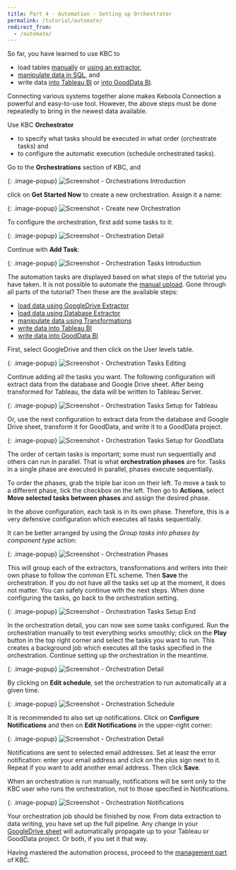 ```yaml
---
title: Part 4 - Automation - Setting up Orchestrator
permalink: /tutorial/automate/
redirect_from:
  - /automate/
---
```


So far, you have learned to use KBC to

- load tables [manually](/tutorial/load/) or [using an extractor](/tutorial/load/database/), 
- [manipulate data in SQL](/tutorial/manipulate/), and
- write data [into Tableau BI](/tutorial/write/) or [into GoodData BI](/tutorial/write/gooddata/).
 
Connecting various systems together alone makes Keboola Connection a powerful and easy-to-use tool. 
However, the above steps must be done repeatedly to bring in the newest data available. 

Use KBC **Orchestrator**  

- to specify what tasks should be executed in what order (orchestrate tasks) and
- to configure the automatic execution (schedule orchestrated tasks).

Go to the **Orchestrations** section of KBC, and

{: .image-popup}
![Screenshot - Orchestrations Introduction](/tutorial/automate/orchestrator-intro.png)

click on **Get Started Now** to create a new orchestration. Assign it a name:

{: .image-popup}
![Screenshot - Create new Orchestration](/tutorial/automate/orchestrator-create-new.png)

To configure the orchestration, first add some tasks to it:

{: .image-popup}
![Screenshot - Orchestration Detail](/tutorial/automate/orchestration-detail-1.png)

Continue with **Add Task**:

{: .image-popup}
![Screenshot - Orchestration Tasks Introduction](/tutorial/automate/orchestration-tasks-1.png)

The automation tasks are displayed based on what steps of the tutorial you have taken.
It is not possible to automate the [manual upload](/tutorial/load/). Gone through all parts of the tutorial?
Then these are the available steps:

- [load data using GoogleDrive Extractor](/tutorial/load/googledrive/)
- [load data using Database Extractor](/tutorial/load/database/)
- [manipulate data using Transformations](/tutorial/manipulate/)
- [write data into Tableau BI](/tutorial/write/)
- [write data into GoodData BI](/tutorial/write/gooddata/)

First, select GoogleDrive and then click on the User levels table.

{: .image-popup}
![Screenshot - Orchestration Tasks Editing](/tutorial/automate/orchestration-tasks-2.png)

Continue adding all the tasks you want. The following configuration will extract data from the database 
and Google Drive sheet. After being transformed for Tableau, the data will be written to Tableau Server.

{: .image-popup}
![Screenshot - Orchestration Tasks Setup for Tableau](/tutorial/automate/orchestration-tasks-setup-1.png)

Or, use the next configuration to extract data from the database and Google Drive sheet,
transform it for GoodData, and write it to a GoodData project.

{: .image-popup}
![Screenshot - Orchestration Tasks Setup for GoodData](/tutorial/automate/orchestration-tasks-setup-2.png)

The order of certain tasks is important; some must run sequentially and others can run in parallel. 
That is what **orchestration phases** are for. Tasks in a single phase are executed in parallel, 
phases execute sequentially. 

To order the phases, grab the triple bar icon on their left. 
To move a task to a different phase, tick the checkbox on the left. Then go to **Actions**, select 
**Move selected tasks between phases** and assign the desired phase.

In the above configuration, each task is in its own phase.
Therefore, this is a very defensive configuration which executes all tasks sequentially.

It can be better arranged by using the *Group tasks into phases by component type* action:

{: .image-popup}
![Screenshot - Orchestration Phases](/tutorial/automate/orchestration-tasks-setup-3.png)

This will group each of the extractors, transformations and writers into their own phase to follow the common
ETL scheme. Then **Save** the orchestration. If you do not have all the tasks set up at the moment, 
it does not matter. You can safely continue with the next steps.
When done configuring the tasks, go back to the orchestration setting.

{: .image-popup}
![Screenshot - Orchestration Tasks Setup End](/tutorial/automate/orchestration-tasks-setup-4.png)

In the orchestration detail, you can now see some tasks configured. Run the orchestration manually 
to test everything works smoothly; click on the **Play** button in the top right corner and select the tasks you want to run.
This creates a background job which executes all the tasks specified in the orchestration. 
Continue setting up the orchestration in the meantime.

{: .image-popup}
![Screenshot - Orchestration Detail](/tutorial/automate/orchestration-detail-2.png)

By clicking on **Edit schedule**, set the orchestration to run automatically at a given time. 

{: .image-popup}
![Screenshot - Orchestration Schedule](/tutorial/automate/orchestration-schedule.png)

It is recommended to also set up notifications. 
Click on **Configure Notifications** and then on **Edit Notifications** in the upper-right corner:

{: .image-popup}
![Screenshot - Orchestration Detail](/tutorial/automate/orchestration-detail-3.png)

Notifications are sent to selected email addresses. Set at least the error notification: enter your email address and 
click on the plus sign next to it. Repeat if you want to add another email address. Then click **Save**.

When an orchestration is run manually, notifications will be sent only to the KBC user who
runs the orchestration, not to those specified in Notifications.

{: .image-popup}
![Screenshot - Orchestration Notifications](/tutorial/automate/orchestration-notifications.png)

Your orchestration job should be finished by now. From data extraction to data writing, you have set up the full pipeline. 
Any change in your [GoogleDrive sheet](/tutorial/load/googledrive/) will automatically propagate up 
to your Tableau or GoodData project. Or both, if you set it that way.   

Having mastered the automation process, proceed to the [management part](/tutorial/management/) of KBC. 
